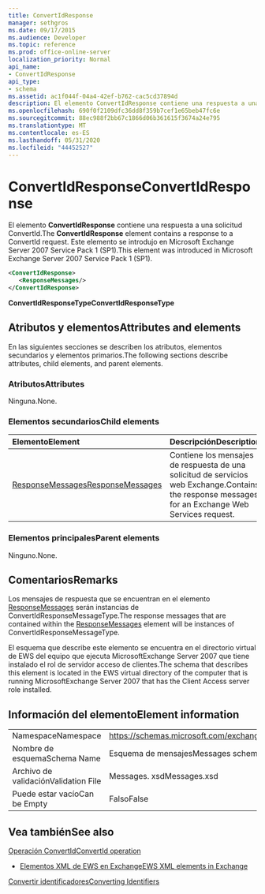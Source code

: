 ```yaml
---
title: ConvertIdResponse
manager: sethgros
ms.date: 09/17/2015
ms.audience: Developer
ms.topic: reference
ms.prod: office-online-server
localization_priority: Normal
api_name:
- ConvertIdResponse
api_type:
- schema
ms.assetid: ac1f044f-04a4-42ef-b762-cac5cd37894d
description: El elemento ConvertIdResponse contiene una respuesta a una solicitud ConvertId. Este elemento se introdujo en Microsoft Exchange Server 2007 Service Pack 1 (SP1).
ms.openlocfilehash: 690f0f2109dfc36dd8f359b7cef1e65beb47fc6e
ms.sourcegitcommit: 88ec988f2bb67c1866d06b361615f3674a24e795
ms.translationtype: MT
ms.contentlocale: es-ES
ms.lasthandoff: 05/31/2020
ms.locfileid: "44452527"
---
```

# <a name="convertidresponse"></a><span data-ttu-id="45f5a-104">ConvertIdResponse</span><span class="sxs-lookup"><span data-stu-id="45f5a-104">ConvertIdResponse</span></span>

<span data-ttu-id="45f5a-105">El elemento **ConvertIdResponse** contiene una respuesta a una solicitud ConvertId.</span><span class="sxs-lookup"><span data-stu-id="45f5a-105">The **ConvertIdResponse** element contains a response to a ConvertId request.</span></span> <span data-ttu-id="45f5a-106">Este elemento se introdujo en Microsoft Exchange Server 2007 Service Pack 1 (SP1).</span><span class="sxs-lookup"><span data-stu-id="45f5a-106">This element was introduced in Microsoft Exchange Server 2007 Service Pack 1 (SP1).</span></span> 
  
```xml
<ConvertIdResponse>
   <ResponseMessages/>
</ConvertIdResponse>
```

 <span data-ttu-id="45f5a-107">**ConvertIdResponseType**</span><span class="sxs-lookup"><span data-stu-id="45f5a-107">**ConvertIdResponseType**</span></span>
## <a name="attributes-and-elements"></a><span data-ttu-id="45f5a-108">Atributos y elementos</span><span class="sxs-lookup"><span data-stu-id="45f5a-108">Attributes and elements</span></span>

<span data-ttu-id="45f5a-109">En las siguientes secciones se describen los atributos, elementos secundarios y elementos primarios.</span><span class="sxs-lookup"><span data-stu-id="45f5a-109">The following sections describe attributes, child elements, and parent elements.</span></span>
  
### <a name="attributes"></a><span data-ttu-id="45f5a-110">Atributos</span><span class="sxs-lookup"><span data-stu-id="45f5a-110">Attributes</span></span>

<span data-ttu-id="45f5a-111">Ninguna.</span><span class="sxs-lookup"><span data-stu-id="45f5a-111">None.</span></span>
  
### <a name="child-elements"></a><span data-ttu-id="45f5a-112">Elementos secundarios</span><span class="sxs-lookup"><span data-stu-id="45f5a-112">Child elements</span></span>

|<span data-ttu-id="45f5a-113">**Elemento**</span><span class="sxs-lookup"><span data-stu-id="45f5a-113">**Element**</span></span>|<span data-ttu-id="45f5a-114">**Descripción**</span><span class="sxs-lookup"><span data-stu-id="45f5a-114">**Description**</span></span>|
|:-----|:-----|
|[<span data-ttu-id="45f5a-115">ResponseMessages</span><span class="sxs-lookup"><span data-stu-id="45f5a-115">ResponseMessages</span></span>](responsemessages.md) <br/> |<span data-ttu-id="45f5a-116">Contiene los mensajes de respuesta de una solicitud de servicios web Exchange.</span><span class="sxs-lookup"><span data-stu-id="45f5a-116">Contains the response messages for an Exchange Web Services request.</span></span>  <br/> |
   
### <a name="parent-elements"></a><span data-ttu-id="45f5a-117">Elementos principales</span><span class="sxs-lookup"><span data-stu-id="45f5a-117">Parent elements</span></span>

<span data-ttu-id="45f5a-118">Ninguno.</span><span class="sxs-lookup"><span data-stu-id="45f5a-118">None.</span></span>
  
## <a name="remarks"></a><span data-ttu-id="45f5a-119">Comentarios</span><span class="sxs-lookup"><span data-stu-id="45f5a-119">Remarks</span></span>

<span data-ttu-id="45f5a-120">Los mensajes de respuesta que se encuentran en el elemento [ResponseMessages](responsemessages.md) serán instancias de ConvertIdResponseMessageType.</span><span class="sxs-lookup"><span data-stu-id="45f5a-120">The response messages that are contained within the [ResponseMessages](responsemessages.md) element will be instances of ConvertIdResponseMessageType.</span></span> 
  
<span data-ttu-id="45f5a-121">El esquema que describe este elemento se encuentra en el directorio virtual de EWS del equipo que ejecuta MicrosoftExchange Server 2007 que tiene instalado el rol de servidor acceso de clientes.</span><span class="sxs-lookup"><span data-stu-id="45f5a-121">The schema that describes this element is located in the EWS virtual directory of the computer that is running MicrosoftExchange Server 2007 that has the Client Access server role installed.</span></span>
  
## <a name="element-information"></a><span data-ttu-id="45f5a-122">Información del elemento</span><span class="sxs-lookup"><span data-stu-id="45f5a-122">Element information</span></span>

|||
|:-----|:-----|
|<span data-ttu-id="45f5a-123">Namespace</span><span class="sxs-lookup"><span data-stu-id="45f5a-123">Namespace</span></span>  <br/> |https://schemas.microsoft.com/exchange/services/2006/messages  <br/> |
|<span data-ttu-id="45f5a-124">Nombre de esquema</span><span class="sxs-lookup"><span data-stu-id="45f5a-124">Schema Name</span></span>  <br/> |<span data-ttu-id="45f5a-125">Esquema de mensajes</span><span class="sxs-lookup"><span data-stu-id="45f5a-125">Messages schema</span></span>  <br/> |
|<span data-ttu-id="45f5a-126">Archivo de validación</span><span class="sxs-lookup"><span data-stu-id="45f5a-126">Validation File</span></span>  <br/> |<span data-ttu-id="45f5a-127">Messages. xsd</span><span class="sxs-lookup"><span data-stu-id="45f5a-127">Messages.xsd</span></span>  <br/> |
|<span data-ttu-id="45f5a-128">Puede estar vacío</span><span class="sxs-lookup"><span data-stu-id="45f5a-128">Can be Empty</span></span>  <br/> |<span data-ttu-id="45f5a-129">Falso</span><span class="sxs-lookup"><span data-stu-id="45f5a-129">False</span></span>  <br/> |
   
## <a name="see-also"></a><span data-ttu-id="45f5a-130">Vea también</span><span class="sxs-lookup"><span data-stu-id="45f5a-130">See also</span></span>



[<span data-ttu-id="45f5a-131">Operación ConvertId</span><span class="sxs-lookup"><span data-stu-id="45f5a-131">ConvertId operation</span></span>](convertid-operation.md)


- [<span data-ttu-id="45f5a-132">Elementos XML de EWS en Exchange</span><span class="sxs-lookup"><span data-stu-id="45f5a-132">EWS XML elements in Exchange</span></span>](ews-xml-elements-in-exchange.md)


[<span data-ttu-id="45f5a-133">Convertir identificadores</span><span class="sxs-lookup"><span data-stu-id="45f5a-133">Converting Identifiers</span></span>](https://msdn.microsoft.com/library/a5391746-b6ef-4f48-8fc8-8255258651aa%28Office.15%29.aspx)

